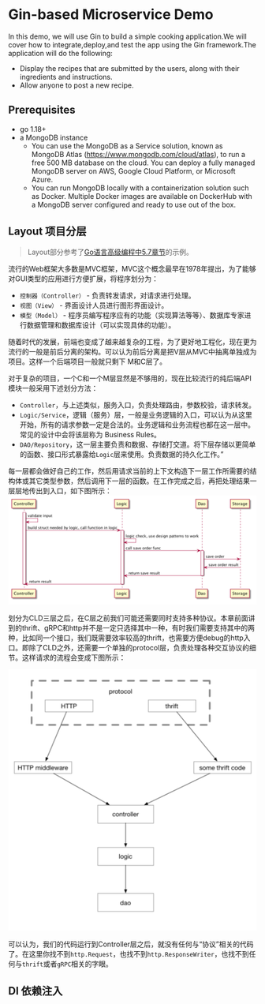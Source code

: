 # Gin-based Microservice Demo

In this demo, we will use Gin to build a simple cooking application.We will cover how to integrate,deploy,and test the app using the Gin framework.The application will do the following:
* Display the recipes that are submitted by the users, along with their ingredients and instructions.
* Allow anyone to post a new recipe.


## Prerequisites
* go 1.18+
* a MongoDB instance
  * You can use the MongoDB as a Service solution, known as MongoDB Atlas (https://www.mongodb.com/cloud/atlas), to run a free 500 MB database on the cloud. You can deploy a fully managed MongoDB server on AWS, Google Cloud Platform, or Microsoft Azure.
  * You can run MongoDB locally with a containerization solution such as Docker. Multiple Docker images are available on DockerHub with a MongoDB server configured and ready to use out of the box.


## Layout 项目分层
> Layout部分参考了[Go语言高级编程中5.7章节](https://github.com/chai2010/advanced-go-programming-book/blob/master/ch5-web/ch5-07-layout-of-web-project.md)的示例。

流行的Web框架大多数是MVC框架，MVC这个概念最早在1978年提出，为了能够对GUI类型的应用进行方便扩展，将程序划分为：
* `控制器（Controller）` - 负责转发请求，对请求进行处理。
* `视图（View）` - 界面设计人员进行图形界面设计。
* `模型（Model）` - 程序员编写程序应有的功能（实现算法等等）、数据库专家进行数据管理和数据库设计（可以实现具体的功能）。

随着时代的发展，前端也变成了越来越复杂的工程，为了更好地工程化，现在更为流行的一般是前后分离的架构。可以认为前后分离是把V层从MVC中抽离单独成为项目。这样一个后端项目一般就只剩下 M和C层了。

对于复杂的项目，一个C和一个M层显然是不够用的，现在比较流行的纯后端API模块一般采用下述划分方法：
* `Controller`，与上述类似，服务入口，负责处理路由，参数校验，请求转发。
* `Logic/Service`，逻辑（服务）层，一般是业务逻辑的入口，可以认为从这里开始，所有的请求参数一定是合法的。业务逻辑和业务流程也都在这一层中。常见的设计中会将该层称为 Business Rules。
* `DAO/Repository`，这一层主要负责和数据、存储打交道。将下层存储以更简单的函数、接口形式暴露给`Logic`层来使用。负责数据的持久化工作。”

每一层都会做好自己的工作，然后用请求当前的上下文构造下一层工作所需要的结构体或其它类型参数，然后调用下一层的函数。在工作完成之后，再把处理结果一层层地传出到入口，如下图所示：
![img.png](doc/asset/cld.png)

划分为CLD三层之后，在C层之前我们可能还需要同时支持多种协议。本章前面讲到的thrift、gRPC和http并不是一定只选择其中一种，有时我们需要支持其中的两种，比如同一个接口，我们既需要效率较高的thrift，也需要方便debug的http入口。即除了CLD之外，还需要一个单独的protocol层，负责处理各种交互协议的细节。这样请求的流程会变成下图所示：

![img.png](doc/asset/pcld.png)

可以认为，我们的代码运行到Controller层之后，就没有任何与“协议”相关的代码了。在这里你找不到`http.Request`，也找不到`http.ResponseWriter`，也找不到任何与`thrift`或者`gRPC`相关的字眼。


## DI 依赖注入
